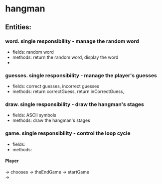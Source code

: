 # hangman

## Entities:
### word. single responsibility - manage the random word
- fields: random word
- methods: return the random word, display the word
- 


### guesses. single responsibility - manage the player's guesses
- fields: correct guesses, incorrect guesses
- methods: return correctGuess, return inCorrectGuess,


### draw. single responsibility - draw the hangman's stages
- fields: ASCII symbols
- methods: draw the hangman's stages


### game. single responsibility - control the loop cycle
- fields: 
- methods: 


#### Player 
-> chooses -> theEndGame -> startGame  
-> 

